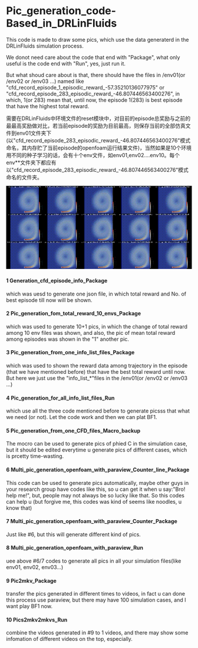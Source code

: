 

# Pic_generation_code-Based_in_DRLinFluids
This code is made to draw some pics, which use the data generaterd in the DRLinFluids simulation process.

We donot need care about the code that end with "Package", what only useful is the code end with "Run", yes, just run it. 

But what shoud care about is that, there should have the files in /env01(or /env02 or /env03 ...) named like "cfd_record_episode_1_episodic_reward_-57.35210136077975" or "cfd_record_episode_283_episodic_reward_-46.807446563400276", in which, 1(or 283) mean that, until now, the episode 1(283) is best episode that have the highest total reward.

需要在DRLinFluids中环境文件的reset模块中，对目前的episode总奖励与之前的最最高奖励做对比，若当前episode的奖励为目前最高，则保存当前的全部仿真文件到env01文件夹下(以"cfd_record_episode_283_episodic_reward_-46.807446563400276"模式命名，其内存贮了当前episode的openfoam运行结果文件)，当然如果是10个环境用不同的种子学习的话，会有十个env文件，如env01,env02....env10。每个env**文件夹下都应有以"cfd_record_episode_283_episodic_reward_-46.807446563400276"模式命名的文件夹。

![image](https://github.com/Nillman2021/Pic_generation_code-Based_on_DRLinFluids/blob/main/env01_pics_merged.gif)

#### 1 Generation_cfd_episode_info_Package ####
which was uesd to generate one json file, in which total reward and No. of best episode till now will be shown.

#### 2 Pic_generation_fom_total_reward_10_envs_Package ####
which was used to generate 10+1 pics, in which the change of total reward among 10 env files was shown, and also, the pic of mean total reward among episodes was shown in the "1" another pic.

#### 3 Pic_generation_from_one_info_list_files_Package ####
which was used to shown the reward data among trajectory in the episode (that we have mentioned before) that have the best total reward until now. But here we just use the "info_list_*"files in the /env01(or /env02 or /env03 ...)

#### 4 Pic_generation_for_all_info_list_files_Run ####
which use all the three code mentioned before to generate picsss that what we need (or not). Let the code work and then we can plat BF1.

#### 5 Pic_generation_from_one_CFD_files_Macro_backup ####
The mocro can be used to generate pics of phied C in the simulation case, but it should be edited everytime u generate pics of different cases, which is prcetty time-wasting.

#### 6 Multi_pic_generation_openfoam_with_paraview_Counter_line_Package ####
This code can be used to generate pics automatically, maybe other guys in your research group have codes like this, so u can get it when u say:"Bro! help me!", but, people may not always be so lucky like that. So this codes can help u (but forgive me, this codes was kind of seems like noodles, u know that)

#### 7 Multi_pic_generation_openfoam_with_paraview_Counter_Package ####
Just like #6, but this will generate different kind of pics.

#### 8 Multi_pic_generation_openfoam_with_paraview_Run ####
uee above #6/7 codes to generate all pics in all your simulation files(like env01, env02, env03...)

#### 9 Pic2mkv_Package ####
transfer the pics generated in different times to videos, in fact u can done this process use paraview, but there may have 100 simulation cases, and I want play BF1 now.

#### 10 Pics2mkv2mkvs_Run ####
combine the videos generated in #9 to 1 videos, and there may show some infomation of different videos on the top, especially.
